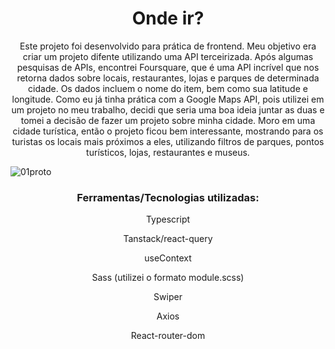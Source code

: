 <h1 align="center">Onde ir?</h1>

<p align="center">Este projeto foi desenvolvido para prática de frontend. Meu objetivo era criar um projeto difente utilizando uma API terceirizada. Após algumas pesquisas de APIs, encontrei Foursquare, que é uma API incrível que nos retorna dados sobre locais, restaurantes, lojas e parques de determinada cidade. Os dados incluem o nome do item, bem como sua latitude e longitude. Como eu já tinha prática com a Google Maps API, pois utilizei em um projeto no meu trabalho, decidi que seria uma boa ideia juntar as duas e tomei a decisão de fazer um projeto sobre minha cidade. Moro em uma cidade turística, então o projeto ficou bem interessante, mostrando para os turistas os locais mais próximos a eles, utilizando filtros de parques, pontos turísticos, lojas, restaurantes e museus.</p>

![01proto](https://user-images.githubusercontent.com/101361880/235376103-3a1de302-7d74-461f-a458-8d8d90480d33.gif)

<h3 align="center">Ferramentas/Tecnologias utilizadas:</h3>

<p align="center">Typescript</p>
<p align="center">Tanstack/react-query</p>
<p align="center">useContext</p>
<p align="center">Sass (utilizei o formato module.scss)</p>
<p align="center">Swiper</p>
<p align="center">Axios</p>
<p align="center">React-router-dom</p>
